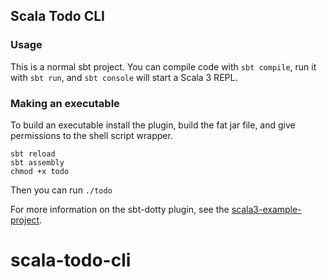 ## Scala Todo CLI

### Usage

This is a normal sbt project. You can compile code with `sbt compile`, run it with `sbt run`, and `sbt console` will start a Scala 3 REPL.

### Making an executable
To build an executable install the plugin, build the fat jar file, and give permissions to the shell script wrapper.

```shell
sbt reload
sbt assembly
chmod +x todo
```

Then you can run `./todo`

For more information on the sbt-dotty plugin, see the
[scala3-example-project](https://github.com/scala/scala3-example-project/blob/main/README.md).
# scala-todo-cli
